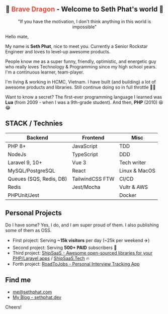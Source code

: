 <h2 align="center">
  🐉 <span style="color:#e74c3c;">Brave Dragon</span> - Welcome to Seth Phat's world 👋
</h1>

<p align="center">"If you have the motivation, I don't think anything in this world is impossible"</p>

Hello mate,

My name is **Seth Phat**, nice to meet you. Currently a Senior Rockstar Engineer and loves to level-up awesome products.

People know me as a super funny, friendly, optimistic, and energetic guy who really loves Technology & Programming since my high school years. I'm a continuous learner, team-player.

I'm living & working in HCMC, Vietnam. I have built (and building) a lot of awesome products and libraries. Still continue doing so in full throttle 🏃‍♂️

Want to know a secret? The first-ever programming language I learned was **Lua** (from 2009 - when I was a 9th-grade student). And then, **PHP** (2010) 😆 😂

## STACK / Technies

| Backend                 	| Frontend        	| Misc          	|
|-------------------------	|-----------------	|---------------	|
| PHP 8+                  	| JavaScript      	| TDD           	|
| NodeJs                  	| TypeScript      	| DDD           	|
| Laravel 9, 10+          	| Vue 3           	| Tech writer   	|
| MySQL/PostgreSQL        	| React           	| Linux & MacOS 	|
| Queues (SQS, Redis, DB) 	| TailwindCSS FTW 	| CI/CD         	|
| Redis                   	| Jest/Mocha       	| Vultr & AWS   	|
| PHPUnit/Jest            	|                 	| Docker        	|

## Personal Projects 
Do I have some? Yes, I do, and I am super proud of them. I also publishing some of them as OSS.

- First project: Serving **~15k visitors** per day (~25k per weekend ✈️)
- Second project: Serving **500+ PAID** subscribers 🚀
- Third project: [ShipSaaS - Awesome open-sourced libraries for your PHP/Laravel apps](https://github.com/shipsaas) / [ShipSaaS.Tech](https://shipsaas.tech) 🔥
- Forth project: [RoadToJobs - Personal Interview Tracking App](https://roadto.jobs)

## Find me
- me@sethphat.com
- [My Blog - sethphat.dev](https://sethphat.dev/)

Cheers!
